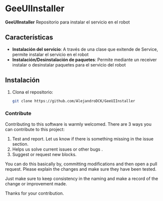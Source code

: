 # GeeUIInstaller

**GeeUIInstaller** Repositorio para instalar el servicio en el robot

## Características

- **Instalación del servicio**: A través de una clase que exitende de Service, permite instalar el servicio en el robot
- **Instalación/Desinstalación de paquetes**: Permite mediante un receiver instalar o desinstalar paquetes para el servicio del robot

## Instalación

1. Clona el repositorio:
   ```bash
   git clone https://github.com/AlejandroDCK/GeeUIInstaller

### Contribute

Contributing to this software is warmly welcomed. There are 3 ways you can contribute to this project:

1. Test and report. Let us know if there is something missing in the issue section.
2. Helps us solve current issues or other bugs .
3. Suggest or request new blocks.

You can do this basically by, committing modifications and then open a pull request. Please explain the changes and make sure they have been tested.

Just make sure to keep consistency in the naming and make a record of the change or improvement made.

 Thanks for your contribution.
